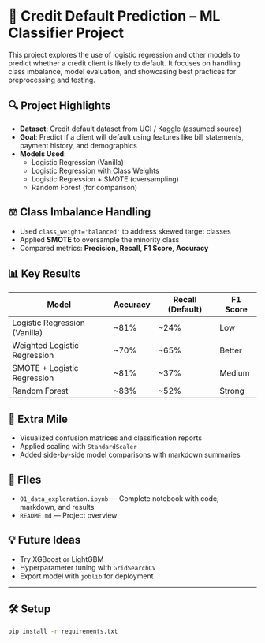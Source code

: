 # 🧠 Credit Default Prediction – ML Classifier Project

This project explores the use of logistic regression and other models to predict
whether a credit client is likely to default. It focuses on handling class
imbalance, model evaluation, and showcasing best practices for preprocessing and
testing.

## 🔍 Project Highlights

- **Dataset**: Credit default dataset from UCI / Kaggle (assumed source)
- **Goal**: Predict if a client will default using features like bill statements, payment history, and demographics
- **Models Used**:
  - Logistic Regression (Vanilla)
  - Logistic Regression with Class Weights
  - Logistic Regression + SMOTE (oversampling)
  - Random Forest (for comparison)

## ⚖️ Class Imbalance Handling

- Used `class_weight='balanced'` to address skewed target classes
- Applied **SMOTE** to oversample the minority class
- Compared metrics: **Precision**, **Recall**, **F1 Score**, **Accuracy**

## 📊 Key Results

| Model                          | Accuracy | Recall (Default) | F1 Score |
|-------------------------------|----------|------------------|----------|
| Logistic Regression (Vanilla) | ~81%     | ~24%             | Low      |
| Weighted Logistic Regression  | ~70%     | ~65%             | Better   |
| SMOTE + Logistic Regression   | ~81%     | ~37%             | Medium   |
| Random Forest                 | ~83%     | ~52%             | Strong   |

## 🚀 Extra Mile

- Visualized confusion matrices and classification reports
- Applied scaling with `StandardScaler`
- Added side-by-side model comparisons with markdown summaries

## 📁 Files

- `01_data_exploration.ipynb` — Complete notebook with code, markdown, and results
- `README.md` — Project overview

## 💡 Future Ideas

- Try XGBoost or LightGBM
- Hyperparameter tuning with `GridSearchCV`
- Export model with `joblib` for deployment

---

## 🛠️ Setup

```bash
pip install -r requirements.txt
